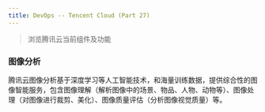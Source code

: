 ```yaml
---
title: DevOps -- Tencent Cloud (Part 27)
---
```


> 浏览腾讯云当前组件及功能

### 图像分析

腾讯云图像分析基于深度学习等人工智能技术，和海量训练数据，提供综合性的图像智能服务，包含图像理解（解析图像中的场景、物品、人物、动物等）、图像处理（对图像进行裁剪、美化）、图像质量评估（分析图像视觉质量）等。

